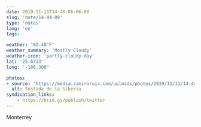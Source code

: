 ```yaml
---
date: 2019-11-11T14:48:06-06:00
slug: 'note/14-44-09'
type: 'notes'
lang: 'en'
tags:

weather: '82.48°F'
weather_summary: 'Mostly Cloudy'
weather-icon: 'partly-cloudy-day'
lat: '25.6713'
long: '-100.308'

photos:
- source: 'https://media.ramiroruiz.com/uploads/photos/2019/11/11/14-44-09/tostada-de-la-siberia.jpeg'
  alt: Tostada de la Siberia
syndication_links:
    - https://brid.gy/publish/twitter
---
```

Monterrey